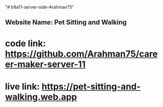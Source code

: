 "# b8a11-server-side-Arahman75" 

## Website Name: Pet Sitting and Walking

# code link: https://github.com/Arahman75/career-maker-server-11

# live link: https://pet-sitting-and-walking.web.app